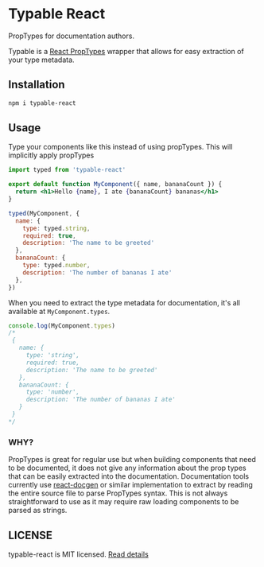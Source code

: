 # Typable React

PropTypes for documentation authors.

Typable is a [React PropTypes][1] wrapper that allows for easy extraction of your type metadata.

## Installation

```sh
npm i typable-react
```

## Usage
Type your components like this instead of using propTypes. This will implicitly apply propTypes

```jsx
import typed from 'typable-react'

export default function MyComponent({ name, bananaCount }) {
  return <h1>Hello {name}, I ate {bananaCount} bananas</h1>
}

typed(MyComponent, {
  name: {
    type: typed.string,
    required: true,
    description: 'The name to be greeted'
  },
  bananaCount: {
    type: typed.number,
    description: 'The number of bananas I ate'
  },
})
```

When you need to extract the type metadata for documentation, it's all available at `MyComponent.types`.

```js
console.log(MyComponent.types)
/*
 {
   name: {
     type: 'string',
     required: true,
     description: 'The name to be greeted'
   },
   bananaCount: {
     type: 'number',
     description: 'The number of bananas I ate'
   }
 }
*/
```

### WHY?
PropTypes is great for regular use but when building components that need to be documented, it
does not give any information about the prop types that can be easily extracted into the
documentation. Documentation tools currently use [react-docgen][2] or similar implementation
to extract by reading the entire source file to parse PropTypes syntax. This is not always straightforward to use as it may require raw loading components to be parsed as strings.

## LICENSE

typable-react is MIT licensed. [Read details][3]

[1]: https://github.com/facebook/prop-types
[2]: https://github.com/reactjs/react-docgen/
[3]: https://github.com/josephrexme/typable-react/blob/main/LICENSE
